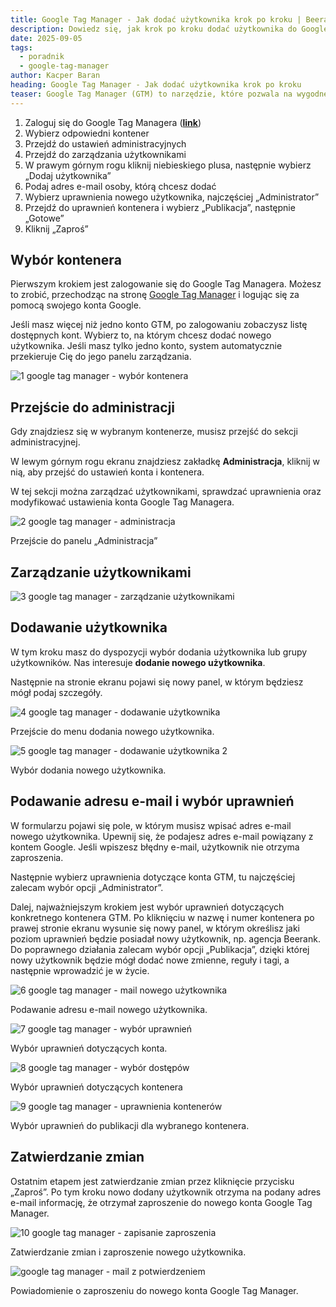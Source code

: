 ```yaml
---
title: Google Tag Manager - Jak dodać użytkownika krok po kroku | Beerank.pl
description: Dowiedz się, jak krok po kroku dodać użytkownika do Google Tag Managera. Prosta instrukcja w 9 krokach jak nadać uprawnienia i zarządzać dostępem.
date: 2025-09-05
tags:
  - poradnik
  - google-tag-manager
author: Kacper Baran
heading: Google Tag Manager - Jak dodać użytkownika krok po kroku
teaser: Google Tag Manager (GTM) to narzędzie, które pozwala na wygodne zarządzanie tagami na stronie internetowej bez konieczności edycji kodu. W przypadku pracy zespołowej lub współpracy z agencją marketingową konieczne może być dodanie nowych użytkowników do GTM. Dzięki temu inne osoby będą mogły konfigurować i publikować tagi zgodnie z przyznanymi uprawnieniami.
---
```

1. Zaloguj się do Google Tag Managera ([**link**](https://tagmanager.google.com/#/home))
2. Wybierz odpowiedni kontener
3. Przejdź do ustawień administracyjnych
4. Przejdź do zarządzania użytkownikami
5. W prawym górnym rogu kliknij niebieskiego plusa, następnie wybierz „Dodaj użytkownika”
6. Podaj adres e-mail osoby, którą chcesz dodać
7. Wybierz uprawnienia nowego użytkownika, najczęściej „Administrator”
8. Przejdź do uprawnień kontenera i wybierz „Publikacja”, następnie „Gotowe”
9. Kliknij „Zaproś”

## Wybór kontenera

Pierwszym krokiem jest zalogowanie się do Google Tag Managera. Możesz to zrobić, przechodząc na stronę [Google Tag Manager](https://tagmanager.google.com/) i logując się za pomocą swojego konta Google.

Jeśli masz więcej niż jedno konto GTM, po zalogowaniu zobaczysz listę dostępnych kont. Wybierz to, na którym chcesz dodać nowego użytkownika. Jeśli masz tylko jedno konto, system automatycznie przekieruje Cię do jego panelu zarządzania.

![1 google tag manager - wybór kontenera](https://beerank.pl/wp-content/uploads/2025/02/1-google-tag-manager-wybor-kontenera-1024x486.avif)

## Przejście do administracji

Gdy znajdziesz się w wybranym kontenerze, musisz przejść do sekcji administracyjnej.

W lewym górnym rogu ekranu znajdziesz zakładkę **Administracja**, kliknij w nią, aby przejść do ustawień konta i kontenera.

W tej sekcji można zarządzać użytkownikami, sprawdzać uprawnienia oraz modyfikować ustawienia konta Google Tag Managera.

![2 google tag manager - administracja](https://beerank.pl/wp-content/uploads/2025/02/2-google-tag-manager-administracja-1024x490.avif)

Przejście do panelu „Administracja”

## Zarządzanie użytkownikami

![3 google tag manager - zarządzanie użytkownikami](https://beerank.pl/wp-content/uploads/2025/02/3-google-tag-manager-zarzadzanie-uzytkownikami-1024x487.avif)

## Dodawanie użytkownika

W tym kroku masz do dyspozycji wybór dodania użytkownika lub grupy użytkowników. Nas interesuje **dodanie nowego użytkownika**.

Następnie na stronie ekranu pojawi się nowy panel, w którym będziesz mógł podaj szczegóły.

![4 google tag manager - dodawanie użytkownika](https://beerank.pl/wp-content/uploads/2025/02/4-google-tag-manager-dodawanie-uzytkownika-1024x487.avif)

Przejście do menu dodania nowego użytkownika.

![5 google tag manager - dodawanie użytkownika 2](https://beerank.pl/wp-content/uploads/2025/02/5-google-tag-manager-dodawanie-uzytkownika-2-1024x488.avif)

Wybór dodania nowego użytkownika.

## Podawanie adresu e-mail i wybór uprawnień

W formularzu pojawi się pole, w którym musisz wpisać adres e-mail nowego użytkownika. Upewnij się, że podajesz adres e-mail powiązany z kontem Google. Jeśli wpiszesz błędny e-mail, użytkownik nie otrzyma zaproszenia.

Następnie wybierz uprawnienia dotyczące konta GTM, tu najczęściej zalecam wybór opcji „Administrator”.

Dalej, najważniejszym krokiem jest wybór uprawnień dotyczących konkretnego kontenera GTM. Po kliknięciu w nazwę i numer kontenera po prawej stronie ekranu wysunie się nowy panel, w którym określisz jaki poziom uprawnień będzie posiadał nowy użytkownik, np. agencja Beerank. Do poprawnego działania zalecam wybór opcji „Publikacja”, dzięki której nowy użytkownik będzie mógł dodać nowe zmienne, reguły i tagi, a następnie wprowadzić je w życie.

![6 google tag manager - mail nowego użytkownika](https://beerank.pl/wp-content/uploads/2025/02/6-google-tag-manager-mail-nowego-uzytkownika-1024x485.avif)

Podawanie adresu e-mail nowego użytkownika.

![7 google tag manager - wybór uprawnień](https://beerank.pl/wp-content/uploads/2025/02/7-google-tag-manager-wybor-uprawnien-1024x487.avif)

Wybór uprawnień dotyczących konta.

![8 google tag manager - wybór dostępów](https://beerank.pl/wp-content/uploads/2025/02/8-google-tag-manager-wybor-dostepow-1024x486.avif)

Wybór uprawnień dotyczących kontenera

![9 google tag manager - uprawnienia kontenerów](https://beerank.pl/wp-content/uploads/2025/02/9-google-tag-manager-uprawnienia-kontenerow-1024x487.avif)

Wybór uprawnień do publikacji dla wybranego kontenera.

## Zatwierdzanie zmian

Ostatnim etapem jest zatwierdzanie zmian przez kliknięcie przycisku „Zaproś”. Po tym kroku nowo dodany użytkownik otrzyma na podany adres e-mail informację, że otrzymał zaproszenie do nowego konta Google Tag Manager.

![10 google tag manager - zapisanie zaproszenia](https://beerank.pl/wp-content/uploads/2025/02/10-google-tag-manager-zapisanie-zaproszenia-1024x487.avif)

Zatwierdzanie zmian i zaproszenie nowego użytkownika.

![google tag manager - mail z potwierdzeniem](https://beerank.pl/wp-content/uploads/2025/02/google-tag-manager-mail-z-potwierdzeniem-1024x527.avif)

Powiadomienie o zaproszeniu do nowego konta Google Tag Manager.